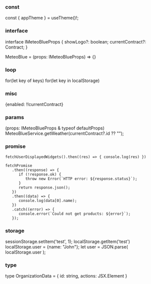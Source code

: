 ### const

const { appTheme } = useTheme()!;

### interface

interface IMeteoBlueProps {
   showLogo?: boolean;
   currentContract?: Contract;
}

MeteoBlue = (props: IMeteoBlueProps) => {}

### loop

for(let key of keys)
for(let key in localStorage)

### misc

{enabled: !!currentContract}

### params

(props: IMeteoBlueProps & typeof defaultProps)
MeteoBlueService.getWeather(currentContract?.id ?? "");

### promise

```
fetchUserDisplayedWidgets().then((res) => { console.log(res) })

fetchPromise
   .then((response) => {
      if (!response.ok) {
         throw new Error(`HTTP error: ${response.status}`);
      }
      return response.json();
   })
   .then((data) => {
      console.log(data[0].name);
   })
   .catch((error) => {
      console.error(`Could not get products: ${error}`);
   });
```

### storage

sessionStorage.setItem('test', 1);
localStorage.getItem('test')
localStorage.user = {name: "John"};
let user = JSON.parse( localStorage.user );

### type

type OrganizationData = { id: string, actions: JSX.Element }

